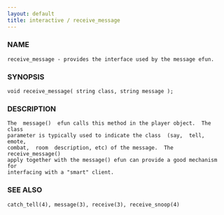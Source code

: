 ```yaml
---
layout: default
title: interactive / receive_message
---
```






### NAME
    receive_message - provides the interface used by the message efun.


### SYNOPSIS
    void receive_message( string class, string message );


### DESCRIPTION
    The  message()  efun calls this method in the player object.  The class
    parameter is typically used to indicate the class  (say,  tell,  emote,
    combat,  room  description, etc) of the message.  The receive_message()
    apply together with the message() efun can provide a good mechanism for
    interfacing with a "smart" client.


### SEE ALSO
    catch_tell(4), message(3), receive(3), receive_snoop(4)



